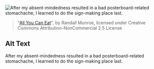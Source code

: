 ![After my absent-mindedness resulted in a bad posterboard-related stomachache, I learned to do the sign-making place last.](https://imgs.xkcd.com/comics/all_you_can_eat.png)
> "[All You Can Eat](https://xkcd.com/1795/)", by Randall Munroe, licensed under Creative Commons Attribution-NonCommercial 2.5 License

## Alt Text
After my absent-mindedness resulted in a bad posterboard-related stomachache, I learned to do the sign-making place last.
